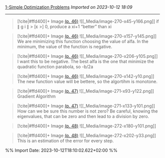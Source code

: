 [1-Simple Optimization Problems](zotero://select/library/items/U4B83MXD)
*Imported on 2023-10-12 18:09*

---


> [!cite|#ffd400]+ Image [(p. 46)](zotero://open-pdf/library/items/37AHRR68?page=46&annotation=D2DJSQRM)
> ![[_Media/image-270-x45-y166.png]]
> if ∥ g i ∥ > [ε >] 0, produce a xi+1 “better” than xi



> [!cite|#ffd400]+ Image [(p. 46)](zotero://open-pdf/library/items/37AHRR68?page=46&annotation=XLUHVJM3)
> ![[_Media/image-270-x157-y145.png]]
> We are minimizing this function choosing the value of alfa. In the minimum, the value of the function is negative.



> [!cite|#ffd400]+ Image [(p. 46)](zotero://open-pdf/library/items/37AHRR68?page=46&annotation=YVQU9GSR)
> ![[_Media/image-270-x206-y105.png]]
> I want this to be negative. The best alfa is the one that minimize the quadratic function parabola, so -b/2a



> [!cite|#ffd400]+ Image [(p. 46)](zotero://open-pdf/library/items/37AHRR68?page=46&annotation=944ZE6XW)
> ![[_Media/image-270-x142-y10.png]]
> The new function value will be bettere, so the algortihm is monotone.



> [!cite|#ffd400]+ Image [(p. 47)](zotero://open-pdf/library/items/37AHRR68?page=47&annotation=STSYQGAZ)
> ![[_Media/image-271-x93-y122.png]]
> Gradient Algorithm



> [!cite|#ffd400]+ Image [(p. 47)](zotero://open-pdf/library/items/37AHRR68?page=47&annotation=7FUYMXDI)
> ![[_Media/image-271-x133-y101.png]]
> How can we be sure this number is not zero? Be careful, knowing the eigenvalues, that can be zero and then lead to a division by zero.



> [!cite|#ffd400]+ Image [(p. 48)](zotero://open-pdf/library/items/37AHRR68?page=48&annotation=ICXXGLVF)
> ![[_Media/image-272-x180-y101.png]]
> 



> [!cite|#ffd400]+ Image [(p. 48)](zotero://open-pdf/library/items/37AHRR68?page=48&annotation=AT3EGRC8)
> ![[_Media/image-272-x202-y33.png]]
> This is an estimation of the error for every step.




%% Import Date: 2023-10-12T18:10:02.622+02:00 %%
